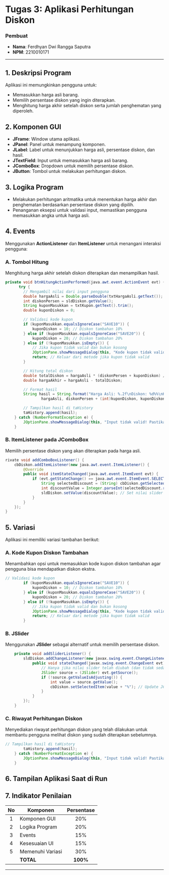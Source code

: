 # Tugas 3: Aplikasi Perhitungan Diskon

### Pembuat
- **Nama**: Ferdhyan Dwi Rangga Saputra
- **NPM**: 2210010171

---

## 1. Deskripsi Program
Aplikasi ini memungkinkan pengguna untuk:
- Memasukkan harga asli barang.
- Memilih persentase diskon yang ingin diterapkan.
- Menghitung harga akhir setelah diskon serta jumlah penghematan yang diperoleh.

## 2. Komponen GUI
- **JFrame**: Window utama aplikasi.
- **JPanel**: Panel untuk menampung komponen.
- **JLabel**: Label untuk menunjukkan harga asli, persentase diskon, dan hasil.
- **JTextField**: Input untuk memasukkan harga asli barang.
- **JComboBox**: Dropdown untuk memilih persentase diskon.
- **JButton**: Tombol untuk melakukan perhitungan diskon.

## 3. Logika Program
- Melakukan perhitungan aritmatika untuk menentukan harga akhir dan penghematan berdasarkan persentase diskon yang dipilih.
- Penanganan eksepsi untuk validasi input, memastikan pengguna memasukkan angka untuk harga asli.

## 4. Events
Menggunakan **ActionListener** dan **ItemListener** untuk menangani interaksi pengguna:

### A. Tombol Hitung
Menghitung harga akhir setelah diskon diterapkan dan menampilkan hasil.
```java
private void btnHitungActionPerformed(java.awt.event.ActionEvent evt) {//GEN-FIRST:event_btnHitungActionPerformed
      try {
        // Mengambil nilai dari input pengguna
        double hargaAsli = Double.parseDouble(txtHargaAsli.getText());
        int diskonPersen = sldDiskon.getValue();
        String kuponMasukkan = txtKupon.getText().trim();
        double kuponDiskon = 0;

        // Validasi kode kupon
        if (kuponMasukkan.equalsIgnoreCase("SAVE10")) {
            kuponDiskon = 10; // Diskon tambahan 10%
        } else if (kuponMasukkan.equalsIgnoreCase("SAVE20")) {
            kuponDiskon = 20; // Diskon tambahan 20%
        } else if (!kuponMasukkan.isEmpty()) {
            // Jika kupon tidak valid dan bukan kosong
            JOptionPane.showMessageDialog(this, "Kode kupon tidak valid!");
            return; // Keluar dari metode jika kupon tidak valid
        }

        // Hitung total diskon
        double totalDiskon = hargaAsli * (diskonPersen + kuponDiskon) / 100;
        double hargaAkhir = hargaAsli - totalDiskon;

        // Format hasil
        String hasil = String.format("Harga Asli: %.2f\nDiskon: %d%%\nKupon: %.2f%%\nPenghematan: %.2f\nHarga Akhir: %.2f\n\n",
                hargaAsli, diskonPersen + (int)kuponDiskon, kuponDiskon, totalDiskon, hargaAkhir);

        // Tampilkan hasil di taHistory
        taHistory.append(hasil);
    } catch (NumberFormatException e) {
        JOptionPane.showMessageDialog(this, "Input tidak valid! Pastikan harga asli dan kupon berupa angka.");
    } 
```
### B. ItemListener pada JComboBox
Memilih persentase diskon yang akan diterapkan pada harga asli.
```java
rivate void addComboBoxListener() {
    cbDiskon.addItemListener(new java.awt.event.ItemListener() {
        @Override
        public void itemStateChanged(java.awt.event.ItemEvent evt) {
            if (evt.getStateChange() == java.awt.event.ItemEvent.SELECTED) {
                String selectedDiscount = (String) cbDiskon.getSelectedItem();
                int discountValue = Integer.parseInt(selectedDiscount.replace("%", "")); // Menghapus tanda persen dan mengonversi ke integer
                sldDiskon.setValue(discountValue); // Set nilai slider diskon sesuai pilihan di JComboBox
            }
        }
    });
}
```

## 5. Variasi
Aplikasi ini memiliki variasi tambahan berikut:

### A. Kode Kupon Diskon Tambahan
Menambahkan opsi untuk memasukkan kode kupon diskon tambahan agar pengguna bisa mendapatkan diskon ekstra.
```java
// Validasi kode kupon
        if (kuponMasukkan.equalsIgnoreCase("SAVE10")) {
            kuponDiskon = 10; // Diskon tambahan 10%
        } else if (kuponMasukkan.equalsIgnoreCase("SAVE20")) {
            kuponDiskon = 20; // Diskon tambahan 20%
        } else if (!kuponMasukkan.isEmpty()) {
            // Jika kupon tidak valid dan bukan kosong
            JOptionPane.showMessageDialog(this, "Kode kupon tidak valid!");
            return; // Keluar dari metode jika kupon tidak valid
        }
```
### B. JSlider
Menggunakan **JSlider** sebagai alternatif untuk memilih persentase diskon.
```java
    private void addSliderListener() {
        sldDiskon.addChangeListener(new javax.swing.event.ChangeListener() {
            public void stateChanged(javax.swing.event.ChangeEvent evt) {
                // Hanya jika nilai slider telah diubah (dan tidak sedang diatur)
                JSlider source = (JSlider) evt.getSource();
                if (!source.getValueIsAdjusting()) {
                    int value = source.getValue();
                    cbDiskon.setSelectedItem(value + "%"); // Update JComboBox sesuai dengan nilai slider
                }
            }
        });
    }
```

### C. Riwayat Perhitungan Diskon
Menyediakan riwayat perhitungan diskon yang telah dilakukan untuk membantu pengguna melihat diskon yang sudah diterapkan sebelumnya.
```java
// Tampilkan hasil di taHistory
        taHistory.append(hasil);
    } catch (NumberFormatException e) {
        JOptionPane.showMessageDialog(this, "Input tidak valid! Pastikan harga asli dan kupon berupa angka.");
    }
```
## 6. Tampilan Aplikasi Saat di Run



## 7. Indikator Penilaian

| No  | Komponen          | Persentase |
| :-: | ------------------ | :--------: |
|  1  | Komponen GUI      |     20%    |
|  2  | Logika Program    |     20%    |
|  3  | Events            |     15%    |
|  4  | Kesesuaian UI     |     15%    |
|  5  | Memenuhi Variasi  |     30%    |
|     | **TOTAL**         |  **100%**  |

--- 
